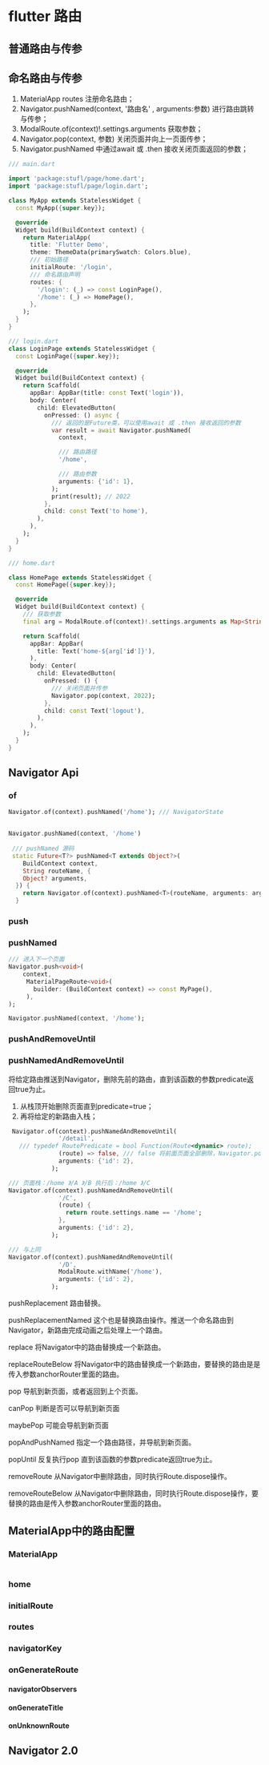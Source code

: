 # flutter 路由



## 普通路由与传参



## 命名路由与传参

1. MaterialApp routes 注册命名路由；
2. Navigator.pushNamed(context, '路由名' , arguments:参数) 进行路由跳转与传参；
3. ModalRoute.of(context)!.settings.arguments 获取参数；
4.  Navigator.pop(context, 参数) 关闭页面并向上一页面传参；
5. Navigator.pushNamed 中通过await 或 .then 接收关闭页面返回的参数；

```dart
/// main.dart

import 'package:stufl/page/home.dart';
import 'package:stufl/page/login.dart';

class MyApp extends StatelessWidget {
  const MyApp({super.key});

  @override
  Widget build(BuildContext context) {
    return MaterialApp(
      title: 'Flutter Demo',
      theme: ThemeData(primarySwatch: Colors.blue),
      /// 初始路径
      initialRoute: '/login',
      /// 命名路由声明
      routes: {
        '/login': (_) => const LoginPage(),
        '/home': (_) => HomePage(),
      },
    );
  }
}
```

```dart
/// login.dart
class LoginPage extends StatelessWidget {
  const LoginPage({super.key});

  @override
  Widget build(BuildContext context) {
    return Scaffold(
      appBar: AppBar(title: const Text('login')),
      body: Center(
        child: ElevatedButton(
          onPressed: () async {
            /// 返回的是Future类，可以使用await 或 .then 接收返回的参数
            var result = await Navigator.pushNamed(
              context,

              /// 路由路径
              '/home',

              /// 路由参数
              arguments: {'id': 1},
            );
            print(result); // 2022
          },
          child: const Text('to home'),
        ),
      ),
    );
  }
}
```

```dart
/// home.dart

class HomePage extends StatelessWidget {
  const HomePage({super.key});

  @override
  Widget build(BuildContext context) {
    /// 获取参数
    final arg = ModalRoute.of(context)!.settings.arguments as Map<String, num>;

    return Scaffold(
      appBar: AppBar(
        title: Text('home-${arg['id']}'),
      ),
      body: Center(
        child: ElevatedButton(
          onPressed: () {
            /// 关闭页面并传参
            Navigator.pop(context, 2022);
          },
          child: const Text('logout'),
        ),
      ),
    );
  }
}
```





## Navigator Api

### of 

```dart
Navigator.of(context).pushNamed('/home'); /// NavigatorState


Navigator.pushNamed(context, '/home') 
  
 /// pushNamed 源码
 static Future<T?> pushNamed<T extends Object?>(
    BuildContext context,
    String routeName, {
    Object? arguments,
  }) {
    return Navigator.of(context).pushNamed<T>(routeName, arguments: arguments);
  }
```

### push 

### pushNamed

```dart
/// 进入下一个页面
Navigator.push<void>(
    context,
     MaterialPageRoute<void>(
       builder: (BuildContext context) => const MyPage(),
     ),
);

Navigator.pushNamed(context, '/home');
```

### pushAndRemoveUntil 

### pushNamedAndRemoveUntil

将给定路由推送到Navigator，删除先前的路由，直到该函数的参数predicate返回true为止。

1. 从栈顶开始删除页面直到predicate=true；
2. 再将给定的新路由入栈；

```dart
 Navigator.of(context).pushNamedAndRemoveUntil(
              '/detail',
   /// typedef RoutePredicate = bool Function(Route<dynamic> route);
              (route) => false, /// false 将前面页面全部删除，Navigator.popUntil 
              arguments: {'id': 2},
            );

/// 页面栈：/home 》/A 》/B 执行后：/home 》/C
Navigator.of(context).pushNamedAndRemoveUntil(
              '/C',
              (route) {
                return route.settings.name == '/home';
              },
              arguments: {'id': 2},
            );

/// 与上同
Navigator.of(context).pushNamedAndRemoveUntil(
              '/D',
              ModalRoute.withName('/home'),
              arguments: {'id': 2},
            );
```



pushReplacement 路由替换。

pushReplacementNamed 这个也是替换路由操作。推送一个命名路由到Navigator，新路由完成动画之后处理上一个路由。



replace 将Navigator中的路由替换成一个新路由。

replaceRouteBelow 将Navigator中的路由替换成一个新路由，要替换的路由是是传入参数anchorRouter里面的路由。



pop 导航到新页面，或者返回到上个页面。



canPop 判断是否可以导航到新页面

maybePop 可能会导航到新页面



popAndPushNamed 指定一个路由路径，并导航到新页面。

popUntil 反复执行pop 直到该函数的参数predicate返回true为止。



removeRoute 从Navigator中删除路由，同时执行Route.dispose操作。

removeRouteBelow 从Navigator中删除路由，同时执行Route.dispose操作，要替换的路由是传入参数anchorRouter里面的路由。



## MaterialApp中的路由配置

### MaterialApp

```

```



### home

### initialRoute

### routes

### 

### navigatorKey

### onGenerateRoute

#### navigatorObservers

#### onGenerateTitle

#### onUnknownRoute



## Navigator 2.0